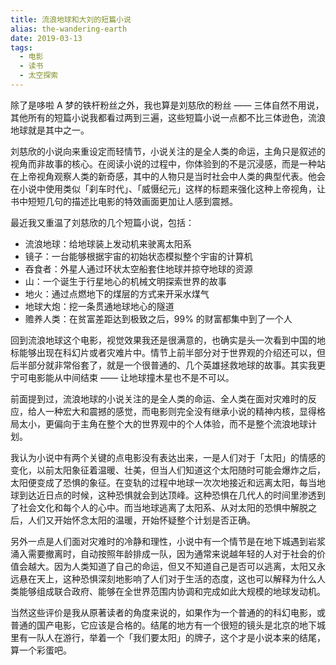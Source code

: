 ```yaml
---
title: 流浪地球和大刘的短篇小说
alias: the-wandering-earth
date: 2019-03-13
tags:
  - 电影
  - 读书
  - 太空探索
---
```


除了是哆啦 A 梦的铁杆粉丝之外，我也算是刘慈欣的粉丝 —— 三体自然不用说，其他所有的短篇小说我都看过两到三遍，这些短篇小说一点都不比三体逊色，流浪地球就是其中之一。

刘慈欣的小说向来重设定而轻情节，小说关注的是全人类的命运，主角只是叙述的视角而非故事的核心。在阅读小说的过程中，你体验到的不是沉浸感，而是一种站在上帝视角观察人类的新奇感，其中的人物只是当时社会中人类的典型代表。他会在小说中使用类似「刹车时代」、「威慑纪元」这样的标题来强化这种上帝视角，让书中短短几句的描述比电影的特效画面更加让人感到震撼。

最近我又重温了刘慈欣的几个短篇小说，包括：

- 流浪地球：给地球装上发动机来驶离太阳系
- 镜子：一台能够根据宇宙的初始状态模拟整个宇宙的计算机
- 吞食者：外星人通过环状太空船套住地球并掠夺地球的资源
- 山：一个诞生于行星地心的机械文明探索世界的故事
- 地火：通过点燃地下的煤层的方式来开采水煤气
- 地球大炮：挖一条贯通地球地心的隧道
- 赡养人类：在贫富差距达到极致之后，99% 的财富都集中到了一个人

回到流浪地球这个电影，视觉效果我还是很满意的，也确实是头一次看到中国的地标能够出现在科幻片或者灾难片中。情节上前半部分对于世界观的介绍还可以，但后半部分就非常俗套了，就是一个很普通的、几个英雄拯救地球的故事。其实我更宁可电影能从中间结束 —— 让地球撞木星也不是不可以。

前面提到过，流浪地球的小说关注的是全人类的命运、全人类在面对灾难时的反应，给人一种宏大和震撼的感觉，而电影则完全没有继承小说的精神内核，显得格局太小，更偏向于主角在整个大的世界观中的个人体验，而不是整个流浪地球计划。

我认为小说中有两个关键的点电影没有表达出来，一是人们对于「太阳」的情感的变化，以前太阳象征着温暖、壮美，但当人们知道这个太阳随时可能会爆炸之后，太阳便变成了恐惧的象征。在变轨的过程中地球一次次地接近和远离太阳，每当地球到达近日点的时候，这种恐惧就会到达顶峰。这种恐惧在几代人的时间里渗透到了社会文化和每个人的心中。而当地球逃离了太阳系、从对太阳的恐惧中解脱之后，人们又开始怀念太阳的温暖，开始怀疑整个计划是否正确。

另外一点是人们面对灾难时的冷静和理性，小说中有一个情节是在地下城遇到岩浆涌入需要撤离时，自动按照年龄排成一队，因为通常来说越年轻的人对于社会的价值会越大。因为人类知道了自己的命运，但又不知道自己是否可以逃离，太阳又永远悬在天上，这种恐惧深刻地影响了人们对于生活的态度，这也可以解释为什么人类能够组成联合政府、能够在全世界范围内协调和完成如此大规模的地球发动机。

当然这些评价是我从原著读者的角度来说的，如果作为一个普通的的科幻电影，或普通的国产电影，它应该是合格的。结尾的地方有一个很短的镜头是北京的地下城里有一队人在游行，举着一个「我们要太阳」的牌子，这个才是小说本来的结尾，算一个彩蛋吧。

